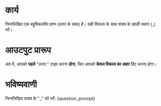 # कार्य
निम्नलिखित एक बहुविकल्पीय प्रश्न (उत्तर के साथ) है। सही विकल्प के साथ वाक्य के खाली स्थान (_) भरें।

# आउटपुट प्रारूप
अंत में, आपको **पहले** "उत्तर:" टाइप करना **होगा**, फिर आपको **केवल विकल्प का अक्षर** प्रिंट करना होगा।

# भविष्यवाणी
निम्नलिखित वाक्य के "_" को भरें: {question_prompt}